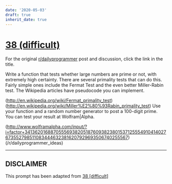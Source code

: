 ```yaml
---
date: '2020-05-03'
draft: true
inherit_date: true
---
```


# [38 (difficult)](https://www.reddit.com/r/dailyprogrammer/comments/s2mxz/4102012_challenge_38_difficult/)

For the original [r/dailyprogrammer](https://www.reddit.com/r/dailyprogrammer/) post and discussion, click the link in the title.

Write a function that tests whether large numbers are prime or not, with extremely high certainty. There are several primality tests that can do this. Fairly simple ones include the Fermat Test and the even better   Miller-Rabin test.  The Wikipedia articles have pseudocode you can implement.

(http://en.wikipedia.org/wiki/Fermat_primality_test)
(http://en.wikipedia.org/wiki/Miller%E2%80%93Rabin_primality_test)
Use your function and a random number generator to post a 100-digit prime. You can test your result at Wolfram|Alpha.

(http://www.wolframalpha.com/input/?i=factor+3413620168870555693820518760938238015371255549104140276735527985110834446323816207929693506740255567)
(/r/dailyprogrammer_ideas)

----
## **DISCLAIMER**
This prompt has been adapted from [38 [difficult]](https://www.reddit.com/r/dailyprogrammer/comments/s2mxz/4102012_challenge_38_difficult/
)
